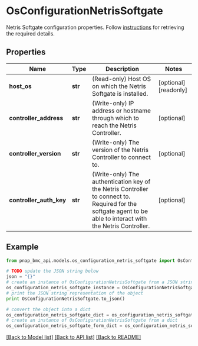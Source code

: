 # OsConfigurationNetrisSoftgate

Netris Softgate configuration properties. Follow <a href='https://phoenixnap.com/kb/netris-bare-metal-cloud#deploy-netris-softgate' target='_blank'>instructions</a> for retrieving the required details.

## Properties

Name | Type | Description | Notes
------------ | ------------- | ------------- | -------------
**host_os** | **str** | (Read-only) Host OS on which the Netris Softgate is installed. | [optional] [readonly] 
**controller_address** | **str** | (Write-only) IP address or hostname through which to reach the Netris Controller. | [optional] 
**controller_version** | **str** | (Write-only) The version of the Netris Controller to connect to. | [optional] 
**controller_auth_key** | **str** | (Write-only) The authentication key of the Netris Controller to connect to. Required for the softgate agent to be able to interact with the Netris Controller. | [optional] 

## Example

```python
from pnap_bmc_api.models.os_configuration_netris_softgate import OsConfigurationNetrisSoftgate

# TODO update the JSON string below
json = "{}"
# create an instance of OsConfigurationNetrisSoftgate from a JSON string
os_configuration_netris_softgate_instance = OsConfigurationNetrisSoftgate.from_json(json)
# print the JSON string representation of the object
print OsConfigurationNetrisSoftgate.to_json()

# convert the object into a dict
os_configuration_netris_softgate_dict = os_configuration_netris_softgate_instance.to_dict()
# create an instance of OsConfigurationNetrisSoftgate from a dict
os_configuration_netris_softgate_form_dict = os_configuration_netris_softgate.from_dict(os_configuration_netris_softgate_dict)
```
[[Back to Model list]](../README.md#documentation-for-models) [[Back to API list]](../README.md#documentation-for-api-endpoints) [[Back to README]](../README.md)


